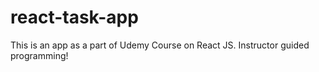 # react-task-app
This is an app as a part of Udemy Course on React JS.
Instructor guided programming!
